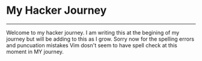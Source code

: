 # My Hacker Journey
---

Welcome to my hacker journey. I am writing this at the begining of my journey but will be adding to this as I grow. Sorry now for the spelling errors and puncuation mistakes Vim dosn't seem to have spell check at this moment in MY journey.
